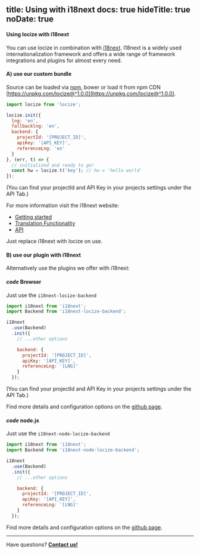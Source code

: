 title: Using with i18next
docs: true
hideTitle: true
noDate: true
---

<h4 class="headline">Using locize with i18next</h4>

You can use locize in combination with [i18next](http://i18next.com). I18next is a widely used internationalization framework and offers a wide range of framework integrations and plugins for almost every need.

<h4 class="headline extra-margin">A) use our custom bundle</h4>

Source can be loaded via [npm](https://www.npmjs.com/package/locize), bower or load it from npm CDN [https://unpkg.com/locize@^1.0.0](https://unpkg.com/locize@^1.0.0).


```js
import locize from 'locize';

locize.init({
  lng: 'en',
  fallbacklng: 'en',
  backend: {
    projectId: '[PROJECT_ID]',
    apiKey: '[API_KEY]',
    referenceLng: 'en'
  }
}, (err, t) => {
  // initialized and ready to go!
  const hw = locize.t('key'); // hw = 'hello world'
});
```

(You can find your projectId and API Key in your projects settings under the API Tab.)

For more information visit the i18next website:

- [Getting started](http://i18next.com/docs/)
- [Translation Functionality](http://i18next.com/translate/)
- [API](http://i18next.com/docs/api/)

Just replace i18next with locize on use.

<h4 class="headline extra-margin">B) use our plugin with i18next</h4>

Alternatively use the plugins we offer with i18next:

<h4 class="headline extra-margin"><i class="material-icons" translated>code</i> Browser</h4>

Just use the `i18next-locize-backend`

```js
import i18next from 'i18next';
import Backend from 'i18next-locize-backend';

i18next
  .use(Backend)
  .init({
    // ...other options

    backend: {
      projectId: '[PROJECT_ID]',
      apiKey: '[API_KEY]',
      referenceLng: '[LNG]'
    }
  });
```

(You can find your projectId and API Key in your projects settings under the API Tab.)

Find more details and configuration options on the [github page](https://github.com/locize/i18next-locize-backend).

<h4 class="headline extra-margin"><i class="material-icons" translated>code</i> node.js</h4>

Just use the `i18next-node-locize-backend`

```js
import i18next from 'i18next';
import Backend from 'i18next-node-locize-backend';

i18next
  .use(Backend)
  .init({
    // ...other options

    backend: {
      projectId: '[PROJECT_ID]',
      apiKey: '[API_KEY]',
      referenceLng: '[LNG]'
    }
  });
```

Find more details and configuration options on the [github page](https://github.com/locize/i18next-node-locize-backend).

<div class="contact">
<hr />
<p class="callout extra-margin">Have questions? <strong><a href="mailto:support@locize.com">Contact us!</a></strong></p>
</div>
